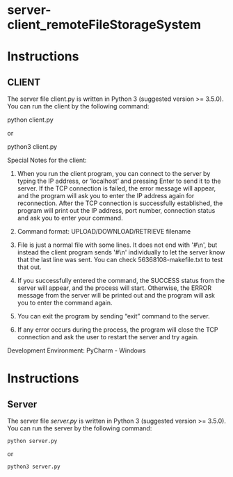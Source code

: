 # server-client_remoteFileStorageSystem


# Instructions

## CLIENT

The server file client.py is written in Python 3 (suggested version >= 3.5.0). You can run the client by the following command:

   python client.py

or

   python3 client.py

Special Notes for the client:
1. When you run the client program, you can connect to the server by typing the IP address, or ‘localhost’ and pressing Enter to send it to the server. 
   If the TCP connection is failed, the error message will appear, and the program will ask you to enter the IP address again for reconnection. 
   After the TCP connection is successfully established, the program will print out the IP address, port number, connection status and ask you to enter your command. 

2. Command format: UPLOAD/DOWNLOAD/RETRIEVE filename

3. File is just a normal file with some lines. It does not end with '#\n', but instead the client program sends '#\n' individually
   to let the server know that the last line was sent. You can check 56368108-makefile.txt to test that out.

3. If you successfully entered the command, the SUCCESS status from the server will appear, and the process will start. 
   Otherwise, the ERROR message from the server will be printed out and the program will ask you to enter the command again.

4. You can exit the program by sending “exit” command to the server. 

5. If any error occurs during the process, the program will close the TCP connection and ask the user to restart the server and try again.

Development Environment: PyCharm - Windows




# Instructions

## Server

The server file *server.py* is written in Python 3 (suggested version >= 3.5.0). You can run the server by the following command:

    python server.py

or

    python3 server.py










